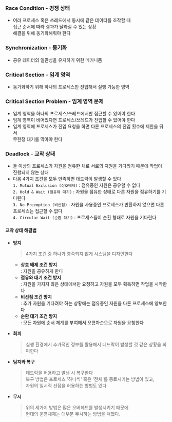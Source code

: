 ### Race Condition - 경쟁 상태
- 여러 프로세스 혹은 쓰레드에서 동시에 같은 데이터를 조작할 때  
접근 순서에 따라 결과가 달라질 수 있는 상황  
해결을 위해 동기화해줘야 한다

### Synchronization - 동기화
- 공유 데이터의 일관성을 유지하기 위한 메커니즘

### Critical Section - 임계 영역
- 동기화하기 위해 하나의 프로세스만 진입해서 실행 가능한 영역

### Critical Section Problem - 임계 영역 문제
- 임계 영역을 하나의 프로세스/쓰레드에서만 접근할 수 있어야 한다 
- 임계 영역이 비어있다면 프로세스/쓰레드가 진입할 수 있어야 한다
- 임계 영역에 프로세스가 진입 요청을 하면 다른 프로세스의 진입 횟수에 제한을 둬서  
무한정 대기를 막아야 한다

### Deadlock - 교착 상태
- 둘 이상의 프로세스가 자원을 점유한 채로 서로의 자원을 기다리기 때문에 작업이 진행되지 않는 상태  
- 다음 4가지 조건을 모두 만족하면 데드락이 발생할 수 있다  
`1. Mutual Exclusion (상호배제)` : 점유중인 자원은 공유할 수 없다  
`2. Hold & Wait (점유와 대기)` : 자원을 점유한 상태로 다른 자원을 점유하기를 기다린다  
`3. No Preemption (비선점)` : 자원을 사용중인 프로세스가 반환하지 않으면 다른 프로세스는 접근할 수 없다  
`4. Circular Wait (순환 대기)` : 프로세스들이 순환 형태로 자원을 기다린다  
	
#### 교착 상태 해결법
- <b>방지</b>  
  > 4가지 조건 중 하나가 충족되지 않게 시스템을 디자인한다  
	
    - <b>상호 배제 조건 방지</b>  
	: 자원을 공유하게 한다  
    - <b>점유와 대기 조건 방지</b>  
	: 자원을 가지지 않은 상태에서만 요청하고 자원을 모두 획득하면 작업을 시작한다  
    - <b>비선점 조건 방지</b>  
	: 추가 자원을 기다려야 하는 상황에는 점유중인 자원을 다른 프로세스에 양보한다  
    - <b>순환 대기 조건 방지</b>  
	: 모든 자원에 순서 체계를 부여해서 오름차순으로 자원을 요청한다  
- <b>회피</b>  
  > 실행 환경에서 추가적인 정보를 활용해서 데드락이 발생할 것 같은 상황을 회피한다  
- <b>탐지와 복구</b>  
  >데드락을 허용하고 발생 시 복구한다  
  >복구 방법은 프로세스 '하나씩' 혹은 '전체'를 종료시키는 방법이 있고,  
  >자원의 일시적 선점을 허용하는 방법도 있다
	
- <b>무시</b>
  > 위의 세가지 방법은 많은 오버헤드를 발생시키기 때문에  
  > 현대의 운영체제는 대부분 무시하는 방법을 택했다.
